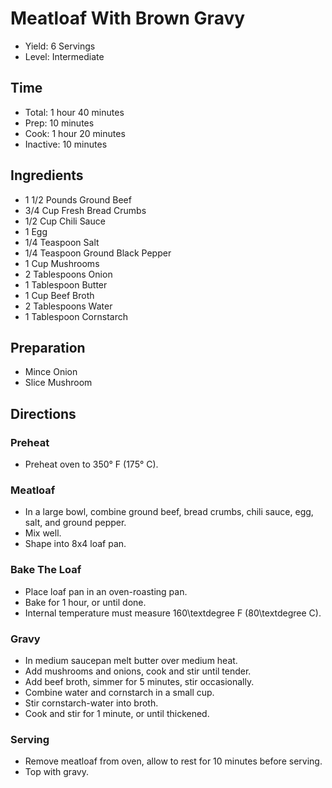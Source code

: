 # Meatloaf With Brown Gravy

* Yield: 6 Servings
* Level: Intermediate

## Time

* Total: 1 hour 40 minutes
* Prep: 10 minutes
* Cook: 1 hour 20 minutes
* Inactive: 10 minutes

## Ingredients

* 1 1/2 Pounds Ground Beef
* 3/4 Cup Fresh Bread Crumbs
* 1/2 Cup Chili Sauce
* 1 Egg
* 1/4 Teaspoon Salt
* 1/4 Teaspoon Ground Black Pepper
* 1 Cup Mushrooms
* 2 Tablespoons Onion
* 1 Tablespoon Butter
* 1 Cup Beef Broth
* 2 Tablespoons Water
* 1 Tablespoon Cornstarch

## Preparation

* Mince Onion
* Slice Mushroom

## Directions

### Preheat

* Preheat oven to 350&deg; F (175&deg; C).

### Meatloaf

* In a large bowl, combine ground beef, bread crumbs, chili sauce, egg, salt, and ground pepper.
* Mix well.
* Shape into 8x4 loaf pan.

### Bake The Loaf

* Place loaf pan in an oven-roasting pan.
* Bake for 1 hour, or until done.
* Internal temperature must measure 160\textdegree F (80\textdegree C).

### Gravy

* In medium saucepan melt butter over medium heat.
* Add mushrooms and onions, cook and stir until tender.
* Add beef broth, simmer for 5 minutes, stir occasionally.
* Combine water and cornstarch in a small cup.
* Stir cornstarch-water into broth.
* Cook and stir for 1 minute, or until thickened.

### Serving

* Remove meatloaf from oven, allow to rest for 10 minutes before serving.
* Top with gravy.